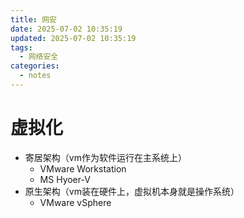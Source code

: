 ```yaml
---
title: 网安
date: 2025-07-02 10:35:19
updated: 2025-07-02 10:35:19
tags:
  - 网络安全
categories:
  - notes
---
```


# 虚拟化

- 寄居架构（vm作为软件运行在主系统上）
    - VMware Workstation
    - MS Hyoer-V
- 原生架构（vm装在硬件上，虚拟机本身就是操作系统）
    - VMware vSphere